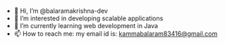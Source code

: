 - 👋 Hi, I’m @balaramakrishna-dev
- 👀 I’m interested in developing scalable applications
- 🌱 I’m currently learning web development in Java
- 📫 How to reach me: my email id is: kammabalaram83416@gmail.com

<!---
balaramakrishna-dev/balaramakrishna-dev is a ✨ special ✨ repository because its `README.md` (this file) appears on your GitHub profile.
You can click the Preview link to take a look at your changes.
--->
